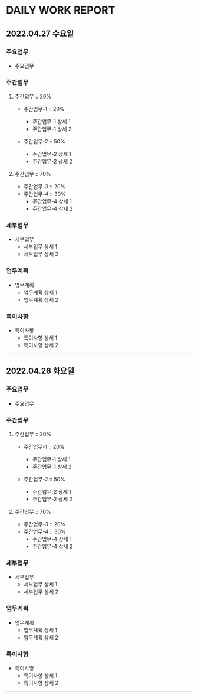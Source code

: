 # DAILY WORK REPORT

## 2022.04.27 수요일

### 주요업무
- 주요업무

### 주간업무
1. 주간업무 :: 20%
    - 주간업무-1 :: 20%
        + 주간업무-1 상세 1
        + 주간업무-1 상세 2

    - 주간업무-2 :: 50%
        + 주간업무-2 상세 1
        + 주간업무-2 상세 2

2. 주간업무 :: 70%
    - 주간업무-3 :: 20%
    - 주간업무-4 :: 30%
        + 주간업무-4 상세 1
        + 주간업무-4 상세 2

### 세부업무
- 세부업무
    + 세부업무 상세 1
    + 세부업무 상세 2

### 업무계획
- 업무계획
    + 업무계획 상세 1
    + 업무계획 상세 2

### 특이사항
- 특이사항
    + 특이사항 상세 1
    + 특이사항 상세 2

---

## 2022.04.26 화요일

### 주요업무
- 주요업무

### 주간업무
1. 주간업무 :: 20%
    - 주간업무-1 :: 20%
        + 주간업무-1 상세 1
        + 주간업무-1 상세 2

    - 주간업무-2 :: 50%
        + 주간업무-2 상세 1
        + 주간업무-2 상세 2

2. 주간업무 :: 70%
    - 주간업무-3 :: 20%
    - 주간업무-4 :: 30%
        + 주간업무-4 상세 1
        + 주간업무-4 상세 2

### 세부업무
- 세부업무
    + 세부업무 상세 1
    + 세부업무 상세 2

### 업무계획
- 업무계획
    + 업무계획 상세 1
    + 업무계획 상세 2

### 특이사항
- 특이사항
    + 특이사항 상세 1
    + 특이사항 상세 2

---